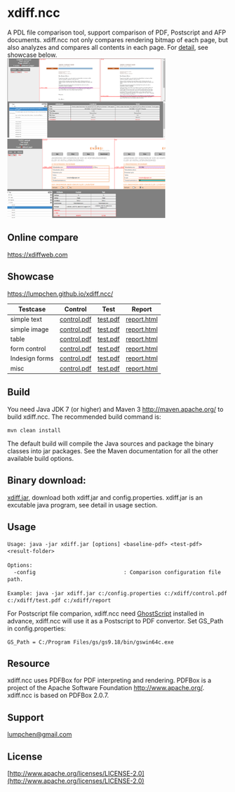 # xdiff.ncc
A PDL file comparison tool, support comparison of PDF, Postscript and AFP documents. xdiff.ncc not only compares rendering bitmap of each page, but also analyzes and compares all contents in each page. For [detail](https://lumpchen.github.io/xdiff.ncc/), see showcase below. <br>
<img src="./docs/web/thumb-1.png" height="180" width="360">   <img src="./docs/web/thumb-0.png" height="180" width="360">

## Online compare
https://xdiffweb.com

## Showcase
https://lumpchen.github.io/xdiff.ncc/

Testcase | Control | Test | Report
------------ | ------------- | ------------- | ------------- 
simple text | [control.pdf](./src/test/resources/testcases/xdiff/text/text_insert/control.pdf) | [test.pdf](./src/test/resources/testcases/xdiff/text/text_insert/test.pdf) | [report.html](./src/test/resources/testcases/xdiff/text/text_insert/report/report.html)
simple image | [control.pdf](./src/test/resources/testcases/xdiff/image/simple/control.pdf) | [test.pdf](./src/test/resources/testcases/xdiff/image/simple/test.pdf) | [report.html](./src/test/resources/testcases/xdiff/image/simple/report/report.html)
table | [control.pdf](./src/test/resources/testcases/xdiff/graphics/table/control.pdf) | [test.pdf](./src/test/resources/testcases/xdiff/graphics/table/test.pdf) | [report.html](./src/test/resources/testcases/xdiff/graphics/table/report/report.html)
form control | [control.pdf](./src/test/resources/testcases/xdiff/annot/form_control/control.pdf) | [test.pdf](./src/test/resources/testcases/xdiff/annot/form_control/test.pdf) | [report.html](./src/test/resources/testcases/xdiff/annot/form_control/report/report.html)
Indesign forms | [control.pdf](./src/test/resources/testcases/xdiff/annot/indd_forms/control.pdf) | [test.pdf](./src/test/resources/testcases/xdiff/annot/indd_forms/test.pdf) | [report.html](./src/test/resources/testcases/xdiff/annot/indd_forms/report/report.html)
misc | [control.pdf](./src/test/resources/testcases/xdiff/misc/simple/control.pdf) | [test.pdf](./src/test/resources/testcases/xdiff/misc/simple/test.pdf) | [report.html](./src/test/resources/testcases/xdiff/misc/simple/report/report.html)

Build
-----

You need Java JDK 7 (or higher) and Maven 3 <http://maven.apache.org/> to build xdiff.ncc. The recommended build command is:

    mvn clean install

The default build will compile the Java sources and package the binary classes into jar packages. See the Maven documentation for all the other available build options.

Binary download: 
-----
[xdiff.jar](./dst/), download both xdiff.jar and config.properties. xdiff.jar is an excutable java program, see detail in usage section.

Usage
-----
    Usage: java -jar xdiff.jar [options] <baseline-pdf> <test-pdf> <result-folder>

    Options:
      -config                            : Comparison configuration file path.

    Example: java -jar xdiff.jar c:/config.properties c:/xdiff/control.pdf c:/xdiff/test.pdf c:/xdiff/report
    
For Postscript file comparion, xdiff.ncc need [GhostScript](https://www.ghostscript.com/download/gsdnld.html) installed in advance, xdiff.ncc will use it as a Postscript to PDF convertor. Set GS_Path in config.properties:
    
    GS_Path = C:/Program Files/gs/gs9.18/bin/gswin64c.exe

Resource
-----
xdiff.ncc uses PDFBox for PDF interpreting and rendering. PDFBox is a project of the Apache Software Foundation <http://www.apache.org/>. xdiff.ncc is based on PDFBox 2.0.7.

Support
-----
lumpchen@gmail.com 

License
-----
[http://www.apache.org/licenses/LICENSE-2.0](http://www.apache.org/licenses/LICENSE-2.0)
